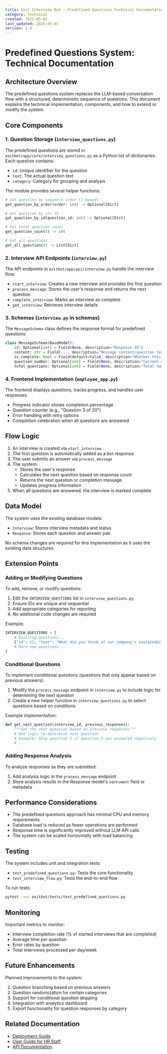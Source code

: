 ```yaml
---
title: Exit Interview Bot - Predefined Questions Technical Documentation
category: Technical
created: 2025-05-01
last_updated: 2025-05-01
version: 1.0
---
```


# Predefined Questions System: Technical Documentation

## Architecture Overview

The predefined questions system replaces the LLM-based conversation flow with a structured, deterministic sequence of questions. This document explains the technical implementation, components, and how to extend or modify the system.

## Core Components

### 1. Question Storage (`interview_questions.py`)

The predefined questions are stored in `exitbot/app/core/interview_questions.py` as a Python list of dictionaries. Each question contains:

- `id`: Unique identifier for the question
- `text`: The actual question text
- `category`: Category for grouping and analysis

The module provides several helper functions:

```python
# Get question by sequence order (1-based)
get_question_by_order(order: int) -> Optional[Dict]

# Get question by its ID
get_question_by_id(question_id: int) -> Optional[Dict]

# Get total question count
get_question_count() -> int

# Get all questions
get_all_questions() -> List[Dict]
```

### 2. Interview API Endpoints (`interview.py`)

The API endpoints in `exitbot/app/api/interview.py` handle the interview flow:

- `start_interview`: Creates a new interview and provides the first question
- `process_message`: Stores the user's response and returns the next question
- `complete_interview`: Marks an interview as complete
- `get_interview`: Retrieves interview details

### 3. Schemas (`interview.py` in schemas)

The `MessageSchema` class defines the response format for predefined questions:

```python
class MessageSchema(BaseModel):
    id: Optional[int] = Field(None, description="Response ID")
    content: str = Field(..., description="Message content/question text")
    is_complete: bool = Field(default=False, description="Whether this is the last question")
    question_number: Optional[int] = Field(None, description="Current question number")
    total_questions: Optional[int] = Field(None, description="Total number of questions")
```

### 4. Frontend Implementation (`employee_app.py`)

The frontend displays questions, tracks progress, and handles user responses:

- Progress indicator shows completion percentage
- Question counter (e.g., "Question 3 of 20")
- Error handling with retry options
- Completion celebration when all questions are answered

## Flow Logic

1. An interview is created via `start_interview`
2. The first question is automatically added as a bot response
3. The user submits an answer via `process_message`
4. The system:
   - Stores the user's response
   - Calculates the next question based on response count
   - Returns the next question or completion message
   - Updates progress information
5. When all questions are answered, the interview is marked complete

## Data Model

The system uses the existing database models:

- `Interview`: Stores interview metadata and status
- `Response`: Stores each question and answer pair

No schema changes are required for this implementation as it uses the existing data structures.

## Extension Points

### Adding or Modifying Questions

To add, remove, or modify questions:

1. Edit the `INTERVIEW_QUESTIONS` list in `interview_questions.py`
2. Ensure IDs are unique and sequential
3. Add appropriate categories for reporting
4. No additional code changes are required

Example:

```python
INTERVIEW_QUESTIONS = [
    # Existing questions...
    {"id": 21, "text": "What did you think of our company's sustainability practices?", "category": "Environment"},
    # More new questions...
]
```

### Conditional Questions

To implement conditional questions (questions that only appear based on previous answers):

1. Modify the `process_message` endpoint in `interview.py` to include logic for determining the next question
2. Create a new helper function in `interview_questions.py` to select questions based on conditions

Example implementation:

```python
def get_next_question(interview_id, previous_responses):
    """Get the next question based on previous responses"""
    # Add logic to determine next question
    # Example: Skip question 5 if question 3 was answered negatively
    # ...
```

### Adding Response Analysis

To analyze responses as they are submitted:

1. Add analysis logic in the `process_message` endpoint
2. Store analysis results in the Response model's `sentiment` field or metadata

## Performance Considerations

- The predefined questions approach has minimal CPU and memory requirements
- Database load is reduced as fewer operations are performed
- Response time is significantly improved without LLM API calls
- The system can be scaled horizontally with load balancing

## Testing

The system includes unit and integration tests:

- `test_predefined_questions.py`: Tests the core functionality
- `test_interview_flow.py`: Tests the end-to-end flow

To run tests:

```bash
pytest -xvs exitbot/tests/test_predefined_questions.py
```

## Monitoring

Important metrics to monitor:

- Interview completion rate (% of started interviews that are completed)
- Average time per question
- Error rates by question
- Total interviews processed per day/week

## Future Enhancements

Planned improvements to the system:

1. Question branching based on previous answers
2. Question randomization for certain categories
3. Support for conditional question skipping
4. Integration with analytics dashboard
5. Export functionality for question responses by category

## Related Documentation

- [Deployment Guide](../../guides/deployment/predefined_questions_deployment.md)
- [User Guide for HR Staff](../../guides/user/hr_predefined_questions.md)
- [API Documentation](../api/interview_endpoints.md) 